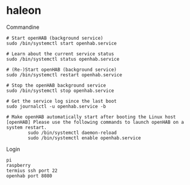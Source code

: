 # haleon
Commandine

    # Start openHAB (background service)
    sudo /bin/systemctl start openhab.service

    # Learn about the current service status
    sudo /bin/systemctl status openhab.service

    # (Re-)Start openHAB (background service)
    sudo /bin/systemctl restart openhab.service

    # Stop the openHAB background service
    sudo /bin/systemctl stop openhab.service

    # Get the service log since the last boot
    sudo journalctl -u openhab.service -b

    # Make openHAB automatically start after booting the Linux host
    [openHAB] Please use the following commands to launch openHAB on a system restart.
            sudo /bin/systemctl daemon-reload
            sudo /bin/systemctl enable openhab.service



Login

    pi
    raspberry
    termius ssh port 22
    openhab port 8080

